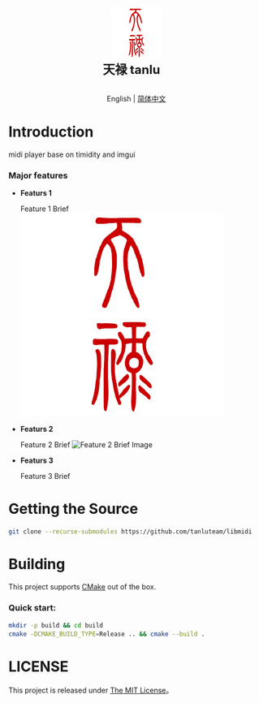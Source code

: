 <div align="center">
  <img src="images/tanlu-logo.png" height="100" width="100"/>
  <div align="center">
    <b><font size="5">天禄 tanlu</font></b>
    &nbsp;&nbsp;&nbsp;&nbsp;
  </div>
  <div>&nbsp;</div>
</div>
<div align="center">

English | [简体中文](README_zh-CN.md)

</div>

# Introduction
midi player base on timidity and imgui
### Major features

- **Featurs 1**

  Feature 1 Brief
  ![Feature 1 Brief Image](images/tanlu-logo.png)

- **Featurs 2**

  Feature 2 Brief
  ![Feature 2 Brief Image](https://avatars.githubusercontent.com/u/91240387?s=400&u=b8eb6e6299e2b21120b514d223cdb9ebc00a27ca&v=4)
  
- **Featurs 3**

  Feature 3 Brief

# Getting the Source

```bash
git clone --recurse-submodules https://github.com/tanluteam/libmidi
```

# Building

This project supports [CMake](https://cmake.org/) out of the box.

### Quick start:

```bash
mkdir -p build && cd build
cmake -DCMAKE_BUILD_TYPE=Release .. && cmake --build .
```

# LICENSE

This project is released under [The MIT License](LICENSE)。